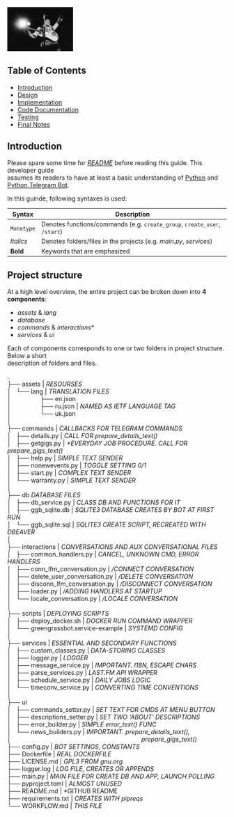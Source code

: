 <img src="./github-logo.jpg" width="30%" height="20%">

## Table of Contents
* [Introduction](#introduction)
* [Design](#design)
* [Implementation](#implementation)
* [Code Documentation](#code-documentation)
* [Testing](#testing)
* [Final Notes](#final-notes)

<div  style="page-break-after: always;"></div>

## Introduction
Please spare some time for *[README]* before reading this guide. This developer guide  
assumes its readers to have at least a basic understanding of [Python] and [Python Telegram Bot].


[README]: https://github.com/tjtanjin/simple-media-converter/blob/master/README.md
[Python]: https://www.python.org/
[Python Telegram Bot]: https://python-telegram-bot.org/

In this guinde, following syntaxes is used:

| Syntax               | Description                                                                       |
|----------------------|-----------------------------------------------------------------------------------|
| `Monotype`           | Denotes functions/commands (e.g. `create_group`, `create_user`, `/start`)         |    
| *Italics*            | Denotes folders/files in the projects (e.g. *main.py*, *services*)                |                                
| **Bold**             | Keywords that are emphasized                                                      |

<div  style="page-break-after: always;"></div>

## Project structure

At a high level overview, the entire project can be broken down into **4 components**:

- *assets* & *lang*
- *database*
- *commands* & *interactions**
- *services* & *ui*

Each of components corresponds to one or two folders in project structure. Below a short\
description of folders and files.

.\
├── assets | *RESOURSES*\
│   └── lang | *TRANSLATION FILES*\
│                   ├── en.json\
│                   ├── ru.json | *NAMED AS IETF LANGUAGE TAG*\
│                   └── uk.json\
│\
├── commands | *CALLBACKS FOR TELEGRAM COMMANDS*\
│   ├── details.py | *CALL FOR prepare_details_text()*\
│   ├── getgigs.py | *+EVERYDAY JOB PROCEDURE. CALL FOR prepare_gigs_text()*\
│   ├── help.py | *SIMPLE TEXT SENDER*\
│   ├── nonewevents.py | *TOGGLE SETTING 0/1*\
│   ├── start.py | *COMPLEX TEXT SENDER*\
│   └── warranty.py | *SIMPLE TEXT SENDER*\
│\
├── db *DATABASE FILES*\
│   ├── db_service.py | *CLASS DB AND FUNCTIONS FOR IT*\
│   ├── ggb_sqlite.db | *SQLITE3 DATABASE CREATES BY BOT AT FIRST RUN*\
│   └── ggb_sqlite.sql | *SQLITE3 CREATE SCRIPT, RECREATED WITH DBEAVER*\
│\
├── interactions | *CONVERSATIONS AND AUX CONVERSATIONAL FILES*\
│   ├── common_handlers.py | *CANCEL, UNKNOWN CMD, ERROR HANDLERS*\
│   ├── conn_lfm_conversation.py | */CONNECT CONVERSATION*\
│   ├── delete_user_conversation.py | */DELETE CONVERSATION*\
│   ├── disconn_lfm_conversation.py | */DISCONNECT CONVERSATION*\
│   ├── loader.py | */ADDING HANDLERS AT STARTUP* \
│   └── locale_conversation.py | */LOCALE CONVERSATION*\
│\
├── scripts | *DEPLOYING SCRIPTS*\
│   ├── deploy_docker.sh | *DOCKER RUN COMMAND WRAPPER*\
│   └── greengrassbot.service-example | *SYSTEMD CONFIG*\
│\
├── services | *ESSENTIAL AND SECONDARY FUNCTIONS*\
│   ├── custom_classes.py | *DATA-STORING CLASSES*\
│   ├── logger.py | *LOGGER*\
│   ├── message_service.py | *IMPORTANT. I18N, ESCAPE CHARS*\
│   ├── parse_services.py | *LAST.FM API WRAPPER*\
│   ├── schedule_service.py | *DAILY JOBS LOGIC*\
│   └── timeconv_service.py | *CONVERTING TIME CONVENTIONS*\
│\
├── ui\
│   ├── commands_setter.py | *SET TEXT FOR CMDS AT MENU BUTTON*\
│   ├── descriptions_setter.py | *SET TWO 'ABOUT' DESCRIPTIONS*\
│   ├── error_builder.py | *SIMPLE error_text() FUNC*\
│   └── news_builders.py | *IMPORTANT. prepare_details_text(),\
│                                                                            prepare_gigs_text()*\
├── config.py | *BOT SETTINGS, CONSTANTS*\
├── Dockerfile | *REAL DOCKERFILE*\
├── LICENSE.md | *GPL3 FROM gnu.org*\
├── logger.log | *LOG FILE, CREATES OR APPENDS*\
├── main.py | *MAIN FILE FOR CREATE DB AND APP, LAUNCH POLLING*\
├── pyproject.toml | *ALMOST UNUSED*\
├── README.md | *GITHUB README\
├── requirements.txt | *CREATES WITH pipreqs*\
└── WORKFLOW.md | *THIS FILE*